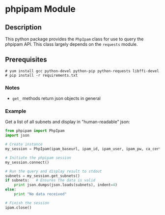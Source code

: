 # phpipam Module

## Description

This python package provides the `PhpIpam` class for use to query the phpipam API. This class largely depends on the `requests` module.


## Prerequisites

   ```
   # yum install gcc python-devel python-pip python-requests libffi-devel
   # pip install -r requirements.txt
   ```

### Notes

* `get_` methods return json objects in general


### Example

Get a list of all subnets and display in "human-readable" json:

```python
from phpipam import PhpIpam
import json

# Create instance
my_session = PhpIpam(ipam_baseurl, ipam_id, ipam_user, ipam_pw, ca_cert)

# Initiate the phpipam session
my_session.connect()

# Run the query and display result to stdout
subnets = my_session.get_subnets()
if subnets:   # Ensures the data is valid
    print json.dumps(json.loads(subnets), indent=4)
else:
    print "No data received"

# Finish the session
ipam.close()
```
